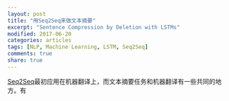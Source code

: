 ```yaml
---
layout: post
title: "用Seq2Seq来做文本摘要"
excerpt: "Sentence Compression by Deletion with LSTMs"
modified: 2017-06-20
categories: articles
tags: [NLP, Machine Learning, LSTM, Seq2Seq]
comments: true
share: true
---
```


[Seq2Seq](https://arxiv.org/abs/1406.1078)最初应用在机器翻译上，而文本摘要任务和机器翻译有一些共同的地方。有
